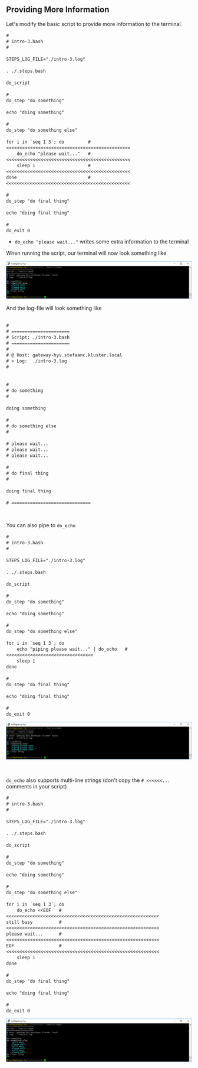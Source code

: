 ## Providing More Information

Let's modify the basic script to provide more information to the terminal.

```shell
#
# intro-3.bash
#

STEPS_LOG_FILE="./intro-3.log"

. ./.steps.bash

do_script

#
do_step "do something"

echo "doing something"

#
do_step "do something else"

for i in `seq 1 3`; do         # <<<<<<<<<<<<<<<<<<<<<<<<<<<<<<<<<<<<<<<<<<<<<<<
    do_echo "please wait..."   # <<<<<<<<<<<<<<<<<<<<<<<<<<<<<<<<<<<<<<<<<<<<<<<
    sleep 1                    # <<<<<<<<<<<<<<<<<<<<<<<<<<<<<<<<<<<<<<<<<<<<<<<
done                           # <<<<<<<<<<<<<<<<<<<<<<<<<<<<<<<<<<<<<<<<<<<<<<<

#
do_step "do final thing"

echo "doing final thing"

#
do_exit 0
```

- `do_echo "please wait..."` writes some extra information to the terminal

When running the script, our terminal will now look something like

![intro-3.information.png](./screenshots/intro-3.information.png)

And the log-file will look something like

```text

#
# ======================
# Script: ./intro-3.bash
# ======================
#
# @ Host: gateway-hyv.stefaanc.kluster.local
# > Log:  ./intro-3.log
#


#
# do something
#

doing something

#
# do something else
#

# please wait...
# please wait...
# please wait...

#
# do final thing
#

doing final thing

# ==============================
```

<br/>

You can also pipe to `do_echo`

```shell
#
# intro-3.bash
#

STEPS_LOG_FILE="./intro-3.log"

. ./.steps.bash

do_script

#
do_step "do something"

echo "doing something"

#
do_step "do something else"

for i in `seq 1 3`; do
    echo "piping please wait..." | do_echo   # <<<<<<<<<<<<<<<<<<<<<<<<<<<<<<<<<
    sleep 1
done

#
do_step "do final thing"

echo "doing final thing"

#
do_exit 0
```

![intro-3.information-piped.png](./screenshots/intro-3.information-piped.png)

<br/>

`do_echo` also supports multi-line strings (don't copy the `# <<<<<<...` comments in your script)

```shell
#
# intro-3.bash
#

STEPS_LOG_FILE="./intro-3.log"

. ./.steps.bash

do_script

#
do_step "do something"

echo "doing something"

#
do_step "do something else"

for i in `seq 1 3`; do
    do_echo <<EOF   # <<<<<<<<<<<<<<<<<<<<<<<<<<<<<<<<<<<<<<<<<<<<<<<<<<<<<<<<<<
still busy          # <<<<<<<<<<<<<<<<<<<<<<<<<<<<<<<<<<<<<<<<<<<<<<<<<<<<<<<<<<
please wait...      # <<<<<<<<<<<<<<<<<<<<<<<<<<<<<<<<<<<<<<<<<<<<<<<<<<<<<<<<<<
EOF                 # <<<<<<<<<<<<<<<<<<<<<<<<<<<<<<<<<<<<<<<<<<<<<<<<<<<<<<<<<<
    sleep 1
done

#
do_step "do final thing"

echo "doing final thing"

#
do_exit 0
```

![intro-3.information-multi-line.png](./screenshots/intro-3.information-multi-line.png)
